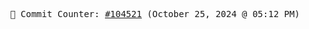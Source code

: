 <p align="center">
    <samp>
        📮 Commit Counter: <a href="https://github.com/Javascript-void0/Javascript-void0/commits/main">#104521</a> (October 25, 2024 @ 05:12 PM)
    </samp>
</p>